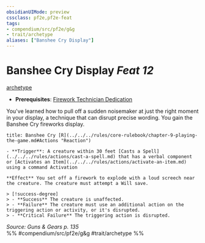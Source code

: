 ```yaml
---
obsidianUIMode: preview
cssclass: pf2e,pf2e-feat
tags:
- compendium/src/pf2e/g&g
- trait/archetype
aliases: ["Banshee Cry Display"]
---
```

# Banshee Cry Display  *Feat 12*  
[archetype](../../rules/traits/archetype.md)  

- **Prerequisites**: [Firework Technician Dedication](firework-technician-dedication-g-g.md)

You've learned how to pull off a sudden noisemaker at just the right moment in your display, a technique that can disrupt precise wording. You gain the Banshee Cry fireworks display.

```ad-embed-ability
title: Banshee Cry [R](../../../rules/core-rulebook/chapter-9-playing-the-game.md#Actions "Reaction")

- **Trigger**: A creature within 30 feet [Casts a Spell](../../../rules/actions/cast-a-spell.md) that has a verbal component or [Activates an Item](../../../rules/actions/activate-an-item.md) using a command Activation

**Effect** You set off a firework to explode with a loud screech near the creature. The creature must attempt a Will save.

> [!success-degree] 
> - **Success** The creature is unaffected.
> - **Failure** The creature must use an additional action on the triggering action or activity, or it's disrupted.
> - **Critical Failure** The triggering action is disrupted.
```

*Source: Guns & Gears p. 135*  
%% #compendium/src/pf2e/g&g #trait/archetype %%
